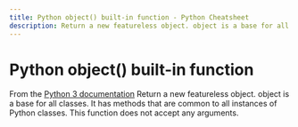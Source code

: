 ```yaml
---
title: Python object() built-in function - Python Cheatsheet
description: Return a new featureless object. object is a base for all classes. It has methods that are common to all instances of Python classes. This function does not accept any arguments.
---
```


# Python object() built-in function

<base-disclaimer>
  <base-disclaimer-title>
    From the <a target="_blank" href="https://docs.python.org/3/library/functions.html#object">Python 3 documentation</a>
  </base-disclaimer-title>
  <base-disclaimer-content>
   Return a new featureless object. object is a base for all classes. It has methods that are common to all instances of Python classes. This function does not accept any arguments.
  </base-disclaimer-content>
</base-disclaimer>

<!-- remove this tag to start editing this page -->
<empty-section />
<!-- remove this tag to start editing this page -->

